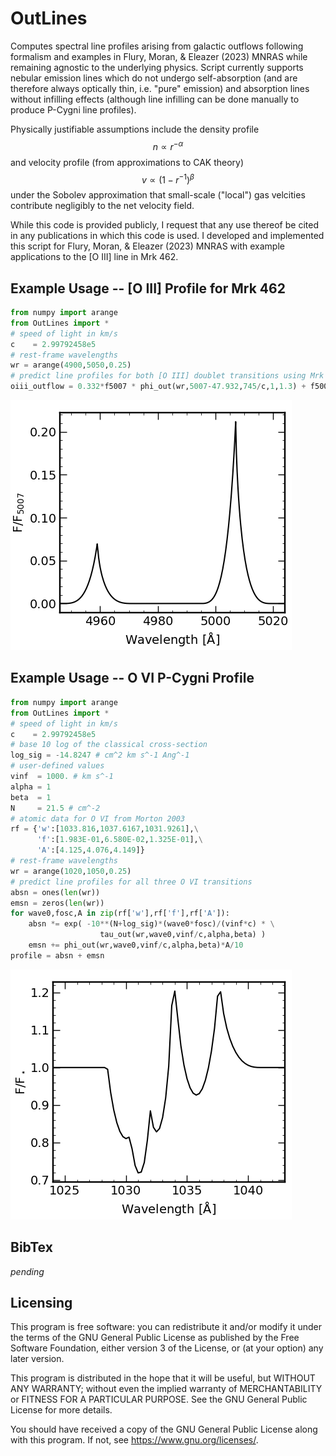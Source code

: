 # OutLines
Computes spectral line profiles arising from galactic outflows following 
formalism and examples in Flury, Moran, & Eleazer (2023) MNRAS while 
remaining agnostic to the underlying physics.
Script currently supports nebular emission lines which do not undergo 
self-absorption (and are therefore always optically thin, i.e. "pure" 
emission) and absorption lines without infilling effects (although line 
infilling can be done manually to produce
P-Cygni line profiles).

Physically justifiable assumptions include the density profile
$$n \propto r^{-\alpha}$$
and velocity profile (from approximations to CAK theory)
$$v \propto (1-r^{-1})^{\beta}$$
under the Sobolev approximation that small-scale ("local")
gas velcities contribute negligibly to the net velocity field.

While this code is provided publicly, I request that any use thereof be 
cited in any publications in which this code is used. I developed and 
implemented this script for Flury, Moran, & Eleazer (2023) MNRAS with
example applications to the \[O III\] line in Mrk 462.

## Example Usage -- \[O III\] Profile for Mrk 462
``` python
from numpy import arange
from OutLines import *
# speed of light in km/s
c    = 2.99792458e5
# rest-frame wavelengths
wr = arange(4900,5050,0.25)
# predict line profiles for both [O III] doublet transitions using Mrk 462 results
oiii_outflow = 0.332*f5007 * phi_out(wr,5007-47.932,745/c,1,1.3) + f5007 * phi_out(wr,5007,745/c,1.122,1.369)
```
![image of predicted \[O III\] doublet profile](oiii_examp.png "[OIII]4959,5007 profile")

## Example Usage -- O VI P-Cygni Profile
``` python
from numpy import arange
from OutLines import *
# speed of light in km/s
c    = 2.99792458e5
# base 10 log of the classical cross-section
log_sig = -14.8247 # cm^2 km s^-1 Ang^-1
# user-defined values
vinf  = 1000. # km s^-1
alpha = 1
beta  = 1
N     = 21.5 # cm^-2
# atomic data for O VI from Morton 2003
rf = {'w':[1033.816,1037.6167,1031.9261],\
      'f':[1.983E-01,6.580E-02,1.325E-01],\
      'A':[4.125,4.076,4.149]}
# rest-frame wavelengths
wr = arange(1020,1050,0.25)
# predict line profiles for all three O VI transitions
absn = ones(len(wr))
emsn = zeros(len(wr))
for wave0,fosc,A in zip(rf['w'],rf['f'],rf['A']):
    absn *= exp( -10**(N+log_sig)*(wave0*fosc)/(vinf*c) * \
                    tau_out(wr,wave0,vinf/c,alpha,beta) )
    emsn += phi_out(wr,wave0,vinf/c,alpha,beta)*A/10
profile = absn + emsn
```
![image of predicted O VI P Cygni profile](ovi_examp.png "O VI P Cygni profile")

## BibTex
*pending*

## Licensing
This program is free software: you can redistribute it and/or modify it under the terms of the GNU General Public License as published by the Free Software Foundation, either version 3 of the License, or (at your option) any later version.

This program is distributed in the hope that it will be useful, but WITHOUT ANY WARRANTY; without even the implied warranty of MERCHANTABILITY or FITNESS FOR A PARTICULAR PURPOSE. See the GNU General Public License for more details.

You should have received a copy of the GNU General Public License along with this program. If not, see <https://www.gnu.org/licenses/>.

